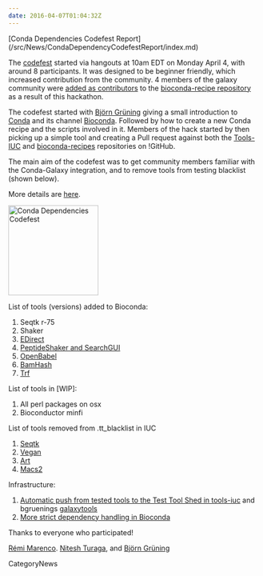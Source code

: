 ```yaml
---
date: 2016-04-07T01:04:32Z
---
```

<div class='newsItemHeader'>[Conda Dependencies Codefest Report](/src/News/CondaDependencyCodefestReport/index.md)</div>

The [codefest](https://github.com/galaxyproject/tools-iuc/issues/700) started via hangouts at 10am EDT on Monday April 4, with around 8 participants. It was designed to be beginner friendly, which increased contribution from the community. 4 members of the galaxy community were [added as contributors](https://github.com/bioconda/bioconda-recipes/issues/1#issuecomment-205241333) to the [bioconda-recipe repository](https://github.com/bioconda/bioconda-recipes) as a result of this hackathon.

The codefest started with [Björn Grüning](/src/BjoernGruening/index.md) giving a small introduction to [Conda](http://conda.pydata.org/docs/) and its channel [Bioconda](https://bioconda.github.io/). Followed by how to create a new Conda recipe and the scripts involved in it. Members of the hack started by then picking up a simple tool and creating a Pull request against both the [Tools-IUC](https://github.com/galaxyproject/tools-iuc) and [bioconda-recipes](https://github.com/bioconda/bioconda-recipes) repositories on !GitHub.

The main aim of the codefest was to get community members familiar with the Conda-Galaxy integration, and to remove tools from testing blacklist (shown below).

More details are [here](https://github.com/galaxyproject/tools-iuc/issues/700).

<div class='right'><a href='https://github.com/galaxyproject/tools-iuc/issues/700'><img src='/Images/Logos/Conda_480.png' alt='Conda Dependencies Codefest' width="180" /></a>
</div>

List of tools (versions) added to Bioconda:
1. Seqtk r-75
1. Shaker
1. [EDirect](https://github.com/bioconda/bioconda-recipes/pull/1198/commits/e3d19b0faf85ebac30d37a614b68ef9e8e841a50)
1. [PeptideShaker and SearchGUI](https://github.com/bioconda/bioconda-recipes/pull/1195) 
1. [OpenBabel](https://github.com/bioconda/bioconda-recipes/pull/1199)
1. [BamHash](https://github.com/bioconda/bioconda-recipes/pull/1196)
1. [Trf](https://github.com/bioconda/bioconda-recipes/pull/1212)

List of tools in [WIP]: 
1. All perl packages on osx
1. Bioconductor minfi

List of tools removed from .tt_blacklist in IUC
1. [Seqtk](https://github.com/galaxyproject/tools-iuc/pull/705)
1. [Vegan](https://github.com/galaxyproject/tools-iuc/pull/707)
1. [Art](https://github.com/galaxyproject/tools-iuc/pull/709)
1. [Macs2](https://github.com/galaxyproject/tools-iuc/pull/710)

Infrastructure:
1. [Automatic push from tested tools to the Test Tool Shed in tools-iuc](https://github.com/galaxyproject/tools-iuc/pull/708) and bgruenings [galaxytools](https://github.com/bgruening/galaxytools)
1. [More strict dependency handling in Bioconda](https://github.com/bioconda/bioconda-recipes/pull/1201) 

Thanks to everyone who participated!

[Rémi Marenco](/src/RemiMarenco/index.md). [Nitesh Turaga](/src/NiteshTuraga/index.md), and [Björn Grüning](/src/BjoernGruening/index.md)


CategoryNews
